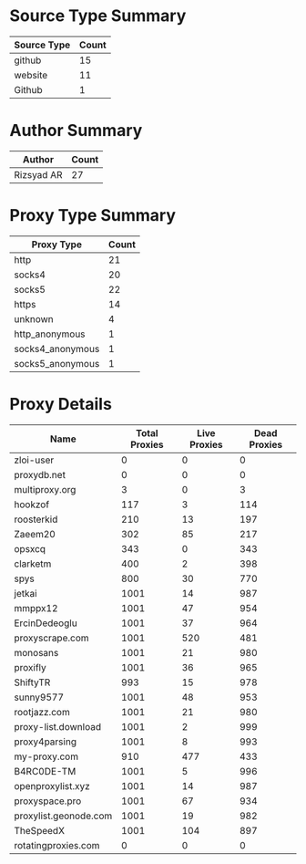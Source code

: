 # Source Type Summary

| Source Type | Count |
|-------------|-------|
| github | 15 |
| website | 11 |
| Github | 1 |


# Author Summary

| Author | Count |
|--------|-------|
| Rizsyad AR | 27 |


# Proxy Type Summary

| Proxy Type | Count |
|------------|-------|
| http | 21 |
| socks4 | 20 |
| socks5 | 22 |
| https | 14 |
| unknown | 4 |
| http_anonymous | 1 |
| socks4_anonymous | 1 |
| socks5_anonymous | 1 |


# Proxy Details

| Name | Total Proxies | Live Proxies | Dead Proxies |
|------|---------------|--------------|---------------|
| zloi-user | 0 | 0 | 0 |
| proxydb.net | 0 | 0 | 0 |
| multiproxy.org | 3 | 0 | 3 |
| hookzof | 117 | 3 | 114 |
| roosterkid | 210 | 13 | 197 |
| Zaeem20 | 302 | 85 | 217 |
| opsxcq | 343 | 0 | 343 |
| clarketm | 400 | 2 | 398 |
| spys | 800 | 30 | 770 |
| jetkai | 1001 | 14 | 987 |
| mmppx12 | 1001 | 47 | 954 |
| ErcinDedeoglu | 1001 | 37 | 964 |
| proxyscrape.com | 1001 | 520 | 481 |
| monosans | 1001 | 21 | 980 |
| proxifly | 1001 | 36 | 965 |
| ShiftyTR | 993 | 15 | 978 |
| sunny9577 | 1001 | 48 | 953 |
| rootjazz.com | 1001 | 21 | 980 |
| proxy-list.download | 1001 | 2 | 999 |
| proxy4parsing | 1001 | 8 | 993 |
| my-proxy.com | 910 | 477 | 433 |
| B4RC0DE-TM | 1001 | 5 | 996 |
| openproxylist.xyz | 1001 | 14 | 987 |
| proxyspace.pro | 1001 | 67 | 934 |
| proxylist.geonode.com | 1001 | 19 | 982 |
| TheSpeedX | 1001 | 104 | 897 |
| rotatingproxies.com | 0 | 0 | 0 |
